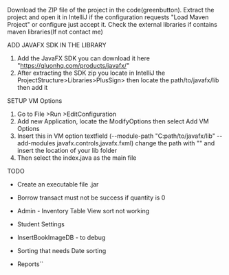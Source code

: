 Download the ZIP file of the project in the code(greenbutton).
Extract the project and open it in IntelliJ if the configuration requests "Load Maven Project" or configure just accept it.
Check the external libraries if contains maven libraries(If not contact me)

ADD JAVAFX SDK IN THE LIBRARY
1) Add the JavaFX SDK you can download it here "https://gluonhq.com/products/javafx/"
2) After extracting the SDK zip you locate in IntelliJ the ProjectStructure>Libraries>PlusSign> then locate the path/to/javafx/lib then add it

SETUP VM Options
1) Go to File >Run >EditConfiguration
2) Add new Application, locate the ModifyOptions then select Add VM Options
3) Insert this in VM option textfield (--module-path "C:path/to/javafx/lib" --add-modules javafx.controls,javafx.fxml) change the path with "" and insert the location of your lib folder
4) Then select the index.java as the main file 

TODO
- Create an executable file .jar
- Borrow transact must not be success if quantity is 0

- Admin - Inventory Table View sort not working
- Student Settings
- InsertBookImageDB - to debug
- Sorting that needs Date sorting
- Reports``
